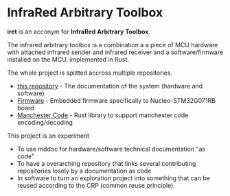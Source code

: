 # InfraRed Arbitrary Toolbox

**iret** is an acconym for **InfraRed Arbitrary Toolbox**.

The infrared arbitrary toolbox is a combination a a piece of MCU hardware with 
attached infrared sender and infrared receiver and a
software/firmware installed on the MCU. implemented in Rust.

The whole project is splitted accross multiple repositories.

* [this repository](https://almedso.github.io/irat/) -
  The documentation of the system (hardware and software)
* [Firmware](https://github.com/volker-kempert/nucleo-stmg071rb) -
  Embedded firmware specifically to Nucleo-STM32G071RB board
* [Manchester Code](https://github.com/almedso/manchester-code) -
  Rust library to support manchester code encoding/decoding

This project is an experiment

* To use mddoc for hardware/software technical documentation "as code"
* To have a overarching repository that links several contributing
  repositories losely by a documentation as code
* In software to turn an exploration project into something that
  can be reused according to the CRP (common reuse principle)



